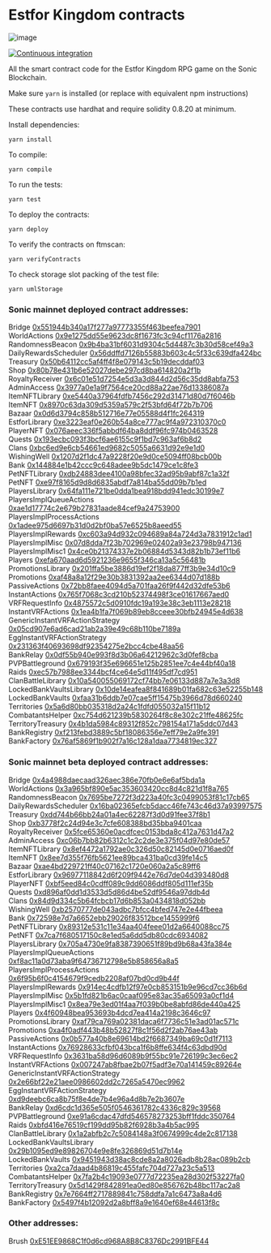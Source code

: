 # Estfor Kingdom contracts

![image](https://user-images.githubusercontent.com/84033732/223739503-c53a888a-443f-4fb5-98a3-d40f94956799.png)

[![Continuous integration](https://github.com/PaintSwap/estfor-contracts/actions/workflows/ci.yml/badge.svg)](https://github.com/PaintSwap/estfor-contracts/actions/workflows/ci.yml)

All the smart contract code for the Estfor Kingdom RPG game on the Sonic Blockchain.

Make sure `yarn` is installed (or replace with equivalent npm instructions)

These contracts use hardhat and require solidity 0.8.20 at minimum.

Install dependencies:

```shell
yarn install
```

To compile:

```shell
yarn compile
```

To run the tests:

```shell
yarn test
```

To deploy the contracts:

```shell
yarn deploy
```

To verify the contracts on ftmscan:

```shell
yarn verifyContracts
```

To check storage slot packing of the test file:

```shell
yarn umlStorage
```

### Sonic mainnet deployed contract addresses:

Bridge [0x551944b340a17f277a97773355f463beefea7901](https://ftmscan.com/address/0x551944b340a17f277a97773355f463beefea7901)  
WorldActions [0x9e1275dd55e9623dc8f1673fc3c94cf1176a2816](https://ftmscan.com/address/0x9e1275dd55e9623dc8f1673fc3c94cf1176a2816)  
RandomnessBeacon [0x9b4ba31bf6031d9304c5d4487c3b30d58cef49a3](https://ftmscan.com/address/0x9b4ba31bf6031d9304c5d4487c3b30d58cef49a3)  
DailyRewardsScheduler [0x56ddffd7126b55883b603c4c5f33c639dfa424bc](https://ftmscan.com/address/0x56ddffd7126b55883b603c4c5f33c639dfa424bc)  
Treasury [0x50b64112cc5af4ff4f8e079143c5b19decddaf03](https://ftmscan.com/address/0x50b64112cc5af4ff4f8e079143c5b19decddaf03)  
Shop [0x80b78e431b6e52027debe297cd8ba614820a2f1b](https://ftmscan.com/address/0x80b78e431b6e52027debe297cd8ba614820a2f1b)  
RoyaltyReceiver [0x6c01e51d7254e5d3a3d844d2d56c35dd8abfa753](https://ftmscan.com/address/0x6c01e51d7254e5d3a3d844d2d56c35dd8abfa753)  
AdminAccess [0x3977a0e1a9f7564ce20cd88a22ae76d13386087a](https://ftmscan.com/address/0x3977a0e1a9f7564ce20cd88a22ae76d13386087a)  
ItemNFTLibrary [0xe5440a37964fdfb7456c292d31471d80d7f6046b](https://ftmscan.com/address/0xe5440a37964fdfb7456c292d31471d80d7f6046b)  
ItemNFT [0x8970c63da309d5359a579c2f53bfd64f72b7b706](https://ftmscan.com/address/0x8970c63da309d5359a579c2f53bfd64f72b7b706)  
Bazaar [0x0d6d3794c858b512716e77e05588d4f1fc264319](https://ftmscan.com/address/0x0d6d3794c858b512716e77e05588d4f1fc264319)  
EstforLibrary [0xe3223eaf0e260b54a8ce777ac9f4a972310370c0](https://ftmscan.com/address/0xe3223eaf0e260b54a8ce777ac9f4a972310370c0)  
PlayerNFT [0x076aeec336f5abbdf64ba8ddf96fc974b0463528](https://ftmscan.com/address/0x076aeec336f5abbdf64ba8ddf96fc974b0463528)  
Quests [0x193ecbc093f3bcf6ae6155c9f1bd7c963af6b8d2](https://ftmscan.com/address/0x193ecbc093f3bcf6ae6155c9f1bd7c963af6b8d2)  
Clans [0xbc6ed9e6cb54661ed9682c5055a6631d92e9e1d0](https://ftmscan.com/address/0xbc6ed9e6cb54661ed9682c5055a6631d92e9e1d0)  
WishingWell [0x1207d2f1dc47a9228f20e9d0ce5094ff08bcb00b](https://ftmscan.com/address/0x1207d2f1dc47a9228f20e9d0ce5094ff08bcb00b)  
Bank [0x144884e1b42ccc9c648adee9b5dc1479ce1c8fe3](https://ftmscan.com/address/0x144884e1b42ccc9c648adee9b5dc1479ce1c8fe3)  
PetNFTLibrary [0xdb24883dee4100a98bfec32ad95b9abf87c1a32f](https://ftmscan.com/address/0xdb24883dee4100a98bfec32ad95b9abf87c1a32f)  
PetNFT [0xe97f8165d9d8d6835abdf7a814ba55dd09b7b1ed](https://ftmscan.com/address/0xe97f8165d9d8d6835abdf7a814ba55dd09b7b1ed)  
PlayersLibrary [0x64fa111e721be0dda1bea918bdd941edc30199e7](https://ftmscan.com/address/0x64fa111e721be0dda1bea918bdd941edc30199e7)  
PlayersImplQueueActions [0xae1d17774c2e679b27831aade84cef9a24753900](https://ftmscan.com/address/0xae1d17774c2e679b27831aade84cef9a24753900)  
PlayersImplProcessActions [0x1adee975d6697b31d0d2bf0ba57e6525b8aeed55](https://ftmscan.com/address/0x1adee975d6697b31d0d2bf0ba57e6525b8aeed55)  
PlayersImplRewards [0xc603a94d932c094689a84a724d3a7831912c1ad1](https://ftmscan.com/address/0xc603a94d932c094689a84a724d3a7831912c1ad1)  
PlayersImplMisc [0x07d8dda7f23b702969e02402a93e23798b947136](https://ftmscan.com/address/0x07d8dda7f23b702969e02402a93e23798b947136)  
PlayersImplMisc1 [0x4ce0b21374337e2b06884d5343d82b1b73ef11b6](https://ftmscan.com/address/0x4ce0b21374337e2b06884d5343d82b1b73ef11b6)  
Players [0xefa670aad6d5921236e9655f346ca13a5c56481b](https://ftmscan.com/address/0xefa670aad6d5921236e9655f346ca13a5c56481b)  
PromotionsLibrary [0x201ffa5be3886d19ef2f18da877ff3b9e34d10c9](https://ftmscan.com/address/0x201ffa5be3886d19ef2f18da877ff3b9e34d10c9)  
Promotions [0xaf48a8a12f29e30b3831392aa2ee6344d07d188b](https://ftmscan.com/address/0xaf48a8a12f29e30b3831392aa2ee6344d07d188b)  
PassiveActions [0x72bb8faee4094d5a701faa26f9f442d32dfe53b6](https://ftmscan.com/address/0x72bb8faee4094d5a701faa26f9f442d32dfe53b6)  
InstantActions [0x765f7068c3cd210b52374498f3ce01617667aed0](https://ftmscan.com/address/0x765f7068c3cd210b52374498f3ce01617667aed0)  
VRFRequestInfo [0x4875572c5d0910fdc19a193e38c3eb1113e28218](https://ftmscan.com/address/0x4875572c5d0910fdc19a193e38c3eb1113e28218)  
InstantVRFActions [0x1ea4b1fa7f069b89eb8cceee30bfb24945e4d638](https://ftmscan.com/address/0x1ea4b1fa7f069b89eb8cceee30bfb24945e4d638)  
GenericInstantVRFActionStrategy [0x05cd907e6ad6cad21ab2a39e49c68b110be7189a](https://ftmscan.com/address/0x05cd907e6ad6cad21ab2a39e49c68b110be7189a)  
EggInstantVRFActionStrategy [0x231363f40693698df92354275e2bcc4cbe48aa56](https://ftmscan.com/address/0x231363f40693698df92354275e2bcc4cbe48aa56)  
BankRelay [0x0df55b940e993f8d3b06a64212962c3d0fef8cba](https://ftmscan.com/address/0x0df55b940e993f8d3b06a64212962c3d0fef8cba)  
PVPBattleground [0x679193f35e696651e125b2851ee7c4e44bf40a18](https://ftmscan.com/address/0x679193f35e696651e125b2851ee7c4e44bf40a18)  
Raids [0xec57b7988ee3344bcf4ce64e5d11f495df7cd951](https://ftmscan.com/address/0xec57b7988ee3344bcf4ce64e5d11f495df7cd951)  
ClanBattleLibrary [0x10a540055069172cf74bb7e06133d887a7e3a3d8](https://ftmscan.com/address/0x10a540055069172cf74bb7e06133d887a7e3a3d8)  
LockedBankVaultsLibrary [0x10de14eafea8f841689b01fa682c63e52255b148](https://ftmscan.com/address/0x10de14eafea8f841689b01fa682c63e52255b148)  
LockedBankVaults [0xfaa31b6ddb7e07cae5ff15475b3966d78d660240](https://ftmscan.com/address/0xfaa31b6ddb7e07cae5ff15475b3966d78d660240)  
Territories [0x5a6d80bb035318d2a24c1fdfd055032a15f11b12](https://ftmscan.com/address/0x5a6d80bb035318d2a24c1fdfd055032a15f11b12)  
CombatantsHelper [0xc754d621239b5830264f8c8e302c21ffe48625fc](https://ftmscan.com/address/0xc754d621239b5830264f8c8e302c21ffe48625fc)  
TerritoryTreasury [0x4b1da5984c89312f852c798154a171a5ddc07d43](https://ftmscan.com/address/0x4b1da5984c89312f852c798154a171a5ddc07d43)  
BankRegistry [0xf213febd3889c5bf18086356e7eff79e2a9fe391](https://ftmscan.com/address/0xf213febd3889c5bf18086356e7eff79e2a9fe391)  
BankFactory [0x76af5869f1b902f7a16c128a1daa7734819ec327](https://ftmscan.com/address/0x76af5869f1b902f7a16c128a1daa7734819ec327)

### Sonic mainnet beta deployed contract addresses:

Bridge [0x4a4988daecaad326aec386e70fb0e6e6af5bda1a](https://ftmscan.com/address/0x4a4988daecaad326aec386e70fb0e6e6af5bda1a)  
WorldActions [0x3a965bf890e5ac353603420cc8d4c821d1f8a765](https://ftmscan.com/address/0x3a965bf890e5ac353603420cc8d4c821d1f8a765)  
RandomnessBeacon [0x7695be7272f3d223a40fc3c0499053f81c17cb65](https://ftmscan.com/address/0x7695be7272f3d223a40fc3c0499053f81c17cb65)  
DailyRewardsScheduler [0x16ba02365efcb5dacc46fe743c46d37a93997575](https://ftmscan.com/address/0x16ba02365efcb5dacc46fe743c46d37a93997575)  
Treasury [0xdd744b66bb24a01a4ec62287f3d0d91fee37f8b1](https://ftmscan.com/address/0xdd744b66bb24a01a4ec62287f3d0d91fee37f8b1)  
Shop [0xb3778f2c24d94e3c7cfe608388bd35bba9401caa](https://ftmscan.com/address/0xb3778f2c24d94e3c7cfe608388bd35bba9401caa)  
RoyaltyReceiver [0x5fce65360e0acdfcec0153bda8c412a7631d47a2](https://ftmscan.com/address/0x5fce65360e0acdfcec0153bda8c412a7631d47a2)  
AdminAccess [0xc06b7bb82b6312c1c2c2de3e375f04d97e80de57](https://ftmscan.com/address/0xc06b7bb82b6312c1c2c2de3e375f04d97e80de57)  
ItemNFTLibrary [0x8ef4472a1792ae0c326d50c82145d0e0716aed0f](https://ftmscan.com/address/0x8ef4472a1792ae0c326d50c82145d0e0716aed0f)  
ItemNFT [0x8ee7d355f76fb5621ee89bca431ba0cd39fe14c5](https://ftmscan.com/address/0x8ee7d355f76fb5621ee89bca431ba0cd39fe14c5)  
Bazaar [0xae4bd229721ff40c07162c1720e060a2a5c89ff6](https://ftmscan.com/address/0xae4bd229721ff40c07162c1720e060a2a5c89ff6)  
EstforLibrary [0x96977118842d6f209f9442e76d7de04d393480d8](https://ftmscan.com/address/0x96977118842d6f209f9442e76d7de04d393480d8)  
PlayerNFT [0xbf5eed84c0cdff089c9dd6086ddf805d111ef35b](https://ftmscan.com/address/0xbf5eed84c0cdff089c9dd6086ddf805d111ef35b)  
Quests [0xd896af0dd1d3533d5d86d4be52df9546a97ddb4d](https://ftmscan.com/address/0xd896af0dd1d3533d5d86d4be52df9546a97ddb4d)  
Clans [0x84d9d334c5b64fcbcb17d6b853a0434818d052bb](https://ftmscan.com/address/0x84d9d334c5b64fcbcb17d6b853a0434818d052bb)  
WishingWell [0xb2570777de043adbc7bfcc4bfed747e2e44fbeea](https://ftmscan.com/address/0xb2570777de043adbc7bfcc4bfed747e2e44fbeea)  
Bank [0x72598e7d7a6652ebb29026f83512bce1455999f6](https://ftmscan.com/address/0x72598e7d7a6652ebb29026f83512bce1455999f6)  
PetNFTLibrary [0x89312e531c11e34aa404feee01d2a6640088cc75](https://ftmscan.com/address/0x89312e531c11e34aa404feee01d2a6640088cc75)  
PetNFT [0x7ca7f680517150c8e1ed5a6dd5db80cdc6934082](https://ftmscan.com/address/0x7ca7f680517150c8e1ed5a6dd5db80cdc6934082)  
PlayersLibrary [0x705a4730e9fa8387390651f89bd9b68a43fa384e](https://ftmscan.com/address/0x705a4730e9fa8387390651f89bd9b68a43fa384e)  
PlayersImplQueueActions [0xf8ac11a0d73aba9f64736712798e5b858656a8a5](https://ftmscan.com/address/0xf8ac11a0d73aba9f64736712798e5b858656a8a5)  
PlayersImplProcessActions [0x6f95b6f0c4154679f9cedb2208af07bd0cd9b44f](https://ftmscan.com/address/0x6f95b6f0c4154679f9cedb2208af07bd0cd9b44f)  
PlayersImplRewards [0x914ec4cdfb12f97e0cb853151b9e96cd7cc36b6d](https://ftmscan.com/address/0x914ec4cdfb12f97e0cb853151b9e96cd7cc36b6d)  
PlayersImplMisc [0x5b1fd821b6ac0caaf095e83ac35a65093a0cf1d4](https://ftmscan.com/address/0x5b1fd821b6ac0caaf095e83ac35a65093a0cf1d4)  
PlayersImplMisc1 [0x8ea79e3ed01f4aa7f039b0be8abfd86de440a425](https://ftmscan.com/address/0x8ea79e3ed01f4aa7f039b0be8abfd86de440a425)  
Players [0x4f60948bea953693b4dcd7ea414a2198c3646c97](https://ftmscan.com/address/0x4f60948bea953693b4dcd7ea414a2198c3646c97)  
PromotionsLibrary [0xaf79ca769a02381daca6f7736c51e3ad01ac571c](https://ftmscan.com/address/0xaf79ca769a02381daca6f7736c51e3ad01ac571c)  
Promotions [0xa4f0adf443b48b52827f8c1f56d2f2ab76ae43ab](https://ftmscan.com/address/0xa4f0adf443b48b52827f8c1f56d2f2ab76ae43ab)  
PassiveActions [0x0b577a40b8e69614bd2f6687349ba69c0d1f7113](https://ftmscan.com/address/0x0b577a40b8e69614bd2f6687349ba69c0d1f7113)  
InstantActions [0x76928633cfbf043bca1f6b8ffe634f4c63dbd90d](https://ftmscan.com/address/0x76928633cfbf043bca1f6b8ffe634f4c63dbd90d)  
VRFRequestInfo [0x3631ba58d96d6089b9f55bc91e726199c3ec6ec2](https://ftmscan.com/address/0x3631ba58d96d6089b9f55bc91e726199c3ec6ec2)  
InstantVRFActions [0x007247ab8fbae2b07f5adf3e70a141459c89264e](https://ftmscan.com/address/0x007247ab8fbae2b07f5adf3e70a141459c89264e)  
GenericInstantVRFActionStrategy [0x2e66bf22e21aee0986602dd2c7265a5470ec9962](https://ftmscan.com/address/0x2e66bf22e21aee0986602dd2c7265a5470ec9962)  
EggInstantVRFActionStrategy [0xd9deebc6ca8b75f8e4de7b4e96a4d8b7e2b3607e](https://ftmscan.com/address/0xd9deebc6ca8b75f8e4de7b4e96a4d8b7e2b3607e)  
BankRelay [0xd6cdc1d365e505f0546361782c4336c829c39568](https://ftmscan.com/address/0xd6cdc1d365e505f0546361782c4336c829c39568)  
PVPBattleground [0xe91a6cdac47dfd546578273253bff1fddc350764](https://ftmscan.com/address/0xe91a6cdac47dfd546578273253bff1fddc350764)  
Raids [0xbfd416e76519cf199dd95b82f6928b3a4b5ac995](https://ftmscan.com/address/0xbfd416e76519cf199dd95b82f6928b3a4b5ac995)  
ClanBattleLibrary [0x1a2abfb2c7c5084148a3f0674999c4de2c817138](https://ftmscan.com/address/0x1a2abfb2c7c5084148a3f0674999c4de2c817138)  
LockedBankVaultsLibrary [0x29b1095ed9e89826704e9e8fe326869d51d7b14e](https://ftmscan.com/address/0x29b1095ed9e89826704e9e8fe326869d51d7b14e)  
LockedBankVaults [0x9451943d38ac8cde8a2a8026adb8b28ac089b2cb](https://ftmscan.com/address/0x9451943d38ac8cde8a2a8026adb8b28ac089b2cb)  
Territories [0xa2ca7daad4b86819c455fafc704d727a23c5a513](https://ftmscan.com/address/0xa2ca7daad4b86819c455fafc704d727a23c5a513)  
CombatantsHelper [0x7fa2b4c19093e0777d72235ea28d302f53227fa0](https://ftmscan.com/address/0x7fa2b4c19093e0777d72235ea28d302f53227fa0)  
TerritoryTreasury [0x5d1429f842891ea0ed80e856762b48bc117ac2a8](https://ftmscan.com/address/0x5d1429f842891ea0ed80e856762b48bc117ac2a8)  
BankRegistry [0x7e7664ff2717889841c758ddfa7a1c6473a8a4d6](https://ftmscan.com/address/0x7e7664ff2717889841c758ddfa7a1c6473a8a4d6)  
BankFactory [0x5497f4b12092d2a8bff8a9e1640ef68e44613f8c](https://ftmscan.com/address/0x5497f4b12092d2a8bff8a9e1640ef68e44613f8c)

### Other addresses:

Brush [0xE51EE9868C1f0d6cd968A8B8C8376Dc2991BFE44](https://ftmscan.com/address/0xE51EE9868C1f0d6cd968A8B8C8376Dc2991BFE44)
